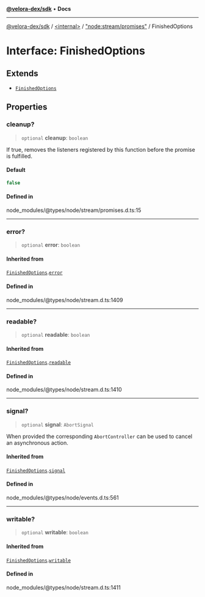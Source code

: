 [**@velora-dex/sdk**](../../../../README.md) • **Docs**

***

[@velora-dex/sdk](../../../../globals.md) / [\<internal\>](../../../README.md) / ["node:stream/promises"](../README.md) / FinishedOptions

# Interface: FinishedOptions

## Extends

- [`FinishedOptions`](../../internal/interfaces/FinishedOptions.md)

## Properties

### cleanup?

> `optional` **cleanup**: `boolean`

If true, removes the listeners registered by this function before the promise is fulfilled.

#### Default

```ts
false
```

#### Defined in

node\_modules/@types/node/stream/promises.d.ts:15

***

### error?

> `optional` **error**: `boolean`

#### Inherited from

[`FinishedOptions`](../../internal/interfaces/FinishedOptions.md).[`error`](../../internal/interfaces/FinishedOptions.md#error)

#### Defined in

node\_modules/@types/node/stream.d.ts:1409

***

### readable?

> `optional` **readable**: `boolean`

#### Inherited from

[`FinishedOptions`](../../internal/interfaces/FinishedOptions.md).[`readable`](../../internal/interfaces/FinishedOptions.md#readable)

#### Defined in

node\_modules/@types/node/stream.d.ts:1410

***

### signal?

> `optional` **signal**: `AbortSignal`

When provided the corresponding `AbortController` can be used to cancel an asynchronous action.

#### Inherited from

[`FinishedOptions`](../../internal/interfaces/FinishedOptions.md).[`signal`](../../internal/interfaces/FinishedOptions.md#signal)

#### Defined in

node\_modules/@types/node/events.d.ts:561

***

### writable?

> `optional` **writable**: `boolean`

#### Inherited from

[`FinishedOptions`](../../internal/interfaces/FinishedOptions.md).[`writable`](../../internal/interfaces/FinishedOptions.md#writable)

#### Defined in

node\_modules/@types/node/stream.d.ts:1411
